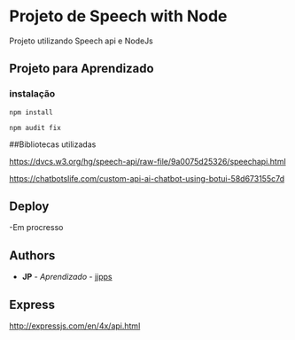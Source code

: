 # Projeto de Speech with Node

Projeto utilizando Speech api e NodeJs

## Projeto para Aprendizado

### instalação
```
npm install

npm audit fix 
```
##Bibliotecas utilizadas

https://dvcs.w3.org/hg/speech-api/raw-file/9a0075d25326/speechapi.html


https://chatbotslife.com/custom-api-ai-chatbot-using-botui-58d673155c7d

## Deploy

-Em procresso


## Authors

* **JP** - *Aprendizado* - [jjpps](https://github.com/jjpps)





## Express

http://expressjs.com/en/4x/api.html